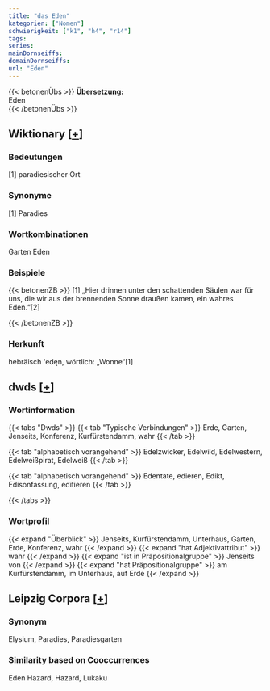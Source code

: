 ```yaml
---
title: "das Eden"
kategorien: ["Nomen"]
schwierigkeit: ["k1", "h4", "r14"]
tags:
series:
mainDornseiffs:
domainDornseiffs:
url: "Eden"
---
```


{{< betonenÜbs >}}
**Übersetzung:**  
Eden  
{{< /betonenÜbs >}}

## Wiktionary [[+](https://de.wiktionary.org/wiki/Eden)]

### Bedeutungen
[1] paradiesischer Ort  

### Synonyme
[1] Paradies  

### Wortkombinationen
Garten Eden  

### Beispiele
{{< betonenZB >}}
[1] „Hier drinnen unter den schattenden Säulen war für uns, die wir aus der brennenden Sonne draußen kamen, ein wahres Eden.“[2]  

{{< /betonenZB >}}
### Herkunft
hebräisch 'edęn, wörtlich: „Wonne“[1]  



## dwds [[+](https://www.dwds.de/wb/Eden)]

### Wortinformation
{{< tabs "Dwds" >}}
{{< tab "Typische Verbindungen" >}}
Erde, Garten, Jenseits, Konferenz, Kurfürstendamm, wahr
{{< /tab >}}

{{< tab "alphabetisch vorangehend" >}}
Edelzwicker, Edelwild, Edelwestern, Edelweißpirat, Edelweiß
{{< /tab >}}

{{< tab "alphabetisch vorangehend" >}}
Edentate, edieren, Edikt, Edisonfassung, editieren
{{< /tab >}}

{{< /tabs >}}

### Wortprofil
{{< expand "Überblick" >}} Jenseits, Kurfürstendamm, Unterhaus, Garten, Erde, Konferenz, wahr {{< /expand >}}
{{< expand "hat Adjektivattribut" >}} wahr {{< /expand >}}
{{< expand "ist in Präpositionalgruppe" >}} Jenseits von {{< /expand >}}
{{< expand "hat Präpositionalgruppe" >}} am Kurfürstendamm, im Unterhaus, auf Erde {{< /expand >}}

## Leipzig Corpora [[+](https://corpora.uni-leipzig.de/en/res?word=Eden&corpusId=deu_newscrawl-public_2018)]


### Synonym
Elysium, Paradies, Paradiesgarten


### Similarity based on Cooccurrences
Eden Hazard, Hazard, Lukaku

